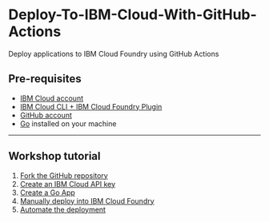 # Deploy-To-IBM-Cloud-With-GitHub-Actions
Deploy applications to IBM Cloud Foundry using GitHub Actions

## Pre-requisites

- [IBM Cloud account](https://ibm.biz/BdffAw)
- [IBM Cloud CLI + IBM Cloud Foundry Plugin](https://cloud.ibm.com/docs/cli/index.html)
- [GitHub account](https://github.com/)
- [Go](https://golang.org/) installed on your machine

---
## Workshop tutorial

1) [Fork the GitHub repository]
2) [Create an IBM Cloud API key]
3) [Create a Go App]
4) [Manually deploy into IBM Cloud Foundry]
5) [Automate the deployment]

[Fork the GitHub repository]: ./workshop-instructions/step-1-fork-repository.md
[Create an IBM Cloud API key]: ./workshop-instructions/step-2-ibm-cloud-api.md
[Create a Go App]: ./workshop-instructions/step-3-create-app.md
[Manually deploy into IBM Cloud Foundry]: ./workshop-instructions/step-4-push-to-cf.md
[Automate the deployment]: ./workshop-instructions/step-5-gh-actions-automation.md